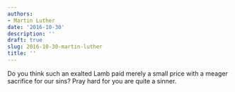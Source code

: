 ```yaml
---
authors:
- Martin Luther
date: '2016-10-30'
description: ''
draft: true
slug: 2016-10-30-martin-luther
title: ''
---
```

Do you think such an exalted Lamb paid merely a small price with a meager sacrifice for our sins? Pray hard for you are quite a sinner.



